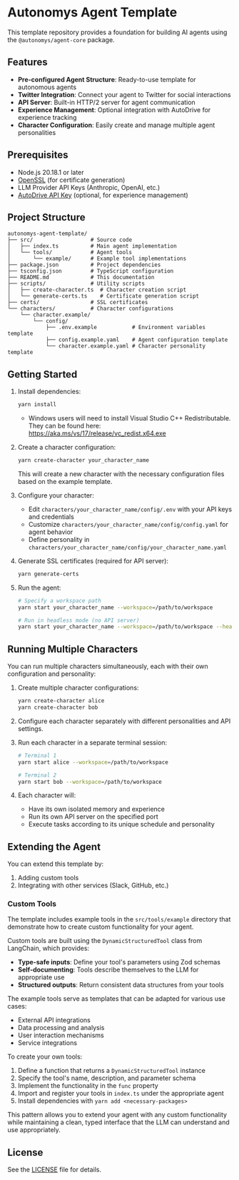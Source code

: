 # Autonomys Agent Template

This template repository provides a foundation for building AI agents using the `@autonomys/agent-core` package.

## Features

- **Pre-configured Agent Structure**: Ready-to-use template for autonomous agents
- **Twitter Integration**: Connect your agent to Twitter for social interactions
- **API Server**: Built-in HTTP/2 server for agent communication
- **Experience Management**: Optional integration with AutoDrive for experience tracking
- **Character Configuration**: Easily create and manage multiple agent personalities

## Prerequisites

- Node.js 20.18.1 or later
- [OpenSSL](https://www.openssl.org/) (for certificate generation)
- LLM Provider API Keys (Anthropic, OpenAI, etc.)
- [AutoDrive API Key](https://ai3.storage) (optional, for experience management)

## Project Structure

```
autonomys-agent-template/
├── src/                  # Source code
│   ├── index.ts          # Main agent implementation
│   └── tools/            # Agent tools
│       └── example/      # Example tool implementations
├── package.json          # Project dependencies
├── tsconfig.json         # TypeScript configuration
├── README.md             # This documentation
├── scripts/              # Utility scripts
│   ├── create-character.ts  # Character creation script
│   └── generate-certs.ts    # Certificate generation script
├── certs/                # SSL certificates
└── characters/           # Character configurations
    └── character.example/
        └── config/
            ├── .env.example           # Environment variables template
            ├── config.example.yaml    # Agent configuration template
            └── character.example.yaml # Character personality template
```

## Getting Started

1. Install dependencies:
   ```bash
   yarn install
   ```
   - Windows users will need to install Visual Studio C++ Redistributable. They can be found here: https://aka.ms/vs/17/release/vc_redist.x64.exe


2. Create a character configuration:
   ```bash
   yarn create-character your_character_name
   ```
   This will create a new character with the necessary configuration files based on the example template.

3. Configure your character:
   - Edit `characters/your_character_name/config/.env` with your API keys and credentials
   - Customize `characters/your_character_name/config/config.yaml` for agent behavior
   - Define personality in `characters/your_character_name/config/your_character_name.yaml`

4. Generate SSL certificates (required for API server):
   ```bash
   yarn generate-certs
   ```

5. Run the agent:
   ```bash
   # Specify a workspace path
   yarn start your_character_name --workspace=/path/to/workspace
   
   # Run in headless mode (no API server)
   yarn start your_character_name --workspace=/path/to/workspace --headless
   ```

## Running Multiple Characters

You can run multiple characters simultaneously, each with their own configuration and personality:

1. Create multiple character configurations:
   ```bash
   yarn create-character alice
   yarn create-character bob
   ```

2. Configure each character separately with different personalities and API settings.

3. Run each character in a separate terminal session:
   ```bash
   # Terminal 1
   yarn start alice --workspace=/path/to/workspace
   
   # Terminal 2
   yarn start bob --workspace=/path/to/workspace
   ```

4. Each character will:
   - Have its own isolated memory and experience
   - Run its own API server on the specified port
   - Execute tasks according to its unique schedule and personality

## Extending the Agent

You can extend this template by:

1. Adding custom tools
2. Integrating with other services (Slack, GitHub, etc.)

### Custom Tools

The template includes example tools in the `src/tools/example` directory that demonstrate how to create custom functionality for your agent.

Custom tools are built using the `DynamicStructuredTool` class from LangChain, which provides:

- **Type-safe inputs**: Define your tool's parameters using Zod schemas
- **Self-documenting**: Tools describe themselves to the LLM for appropriate use
- **Structured outputs**: Return consistent data structures from your tools

The example tools serve as templates that can be adapted for various use cases:
- External API integrations
- Data processing and analysis
- User interaction mechanisms
- Service integrations

To create your own tools:
1. Define a function that returns a `DynamicStructuredTool` instance
2. Specify the tool's name, description, and parameter schema
3. Implement the functionality in the `func` property
4. Import and register your tools in `index.ts` under the appropriate agent
5. Install dependencies with `yarn add <necessary-packages>`

This pattern allows you to extend your agent with any custom functionality while maintaining a clean, typed interface that the LLM can understand and use appropriately.

## License

See the [LICENSE](LICENSE) file for details.